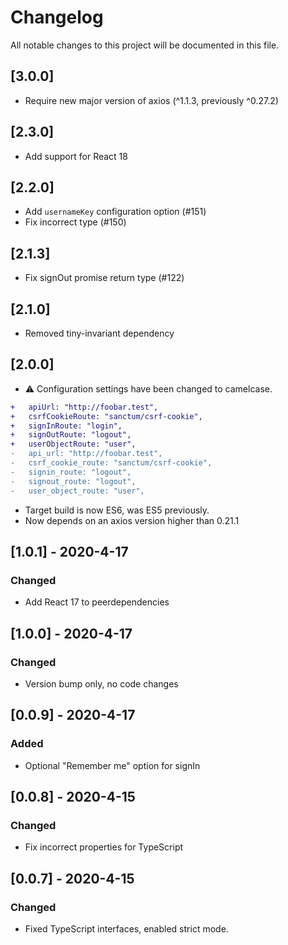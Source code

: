 # Changelog
All notable changes to this project will be documented in this file.

## [3.0.0]
- Require new major version of axios (^1.1.3, previously ^0.27.2)

## [2.3.0]
- Add support for React 18

## [2.2.0]
- Add `usernameKey` configuration option (#151)
- Fix incorrect type (#150)

## [2.1.3]
- Fix signOut promise return type (#122)

## [2.1.0]
- Removed tiny-invariant dependency

## [2.0.0]
- ⚠️ Configuration settings have been changed to camelcase.
```diff
+   apiUrl: "http://foobar.test",
+   csrfCookieRoute: "sanctum/csrf-cookie",
+   signInRoute: "login",
+   signOutRoute: "logout",
+   userObjectRoute: "user",
-   api_url: "http://foobar.test",
-   csrf_cookie_route: "sanctum/csrf-cookie",
-   signin_route: "logout",
-   signout_route: "logout",
-   user_object_route: "user",
```

- Target build is now ES6, was ES5 previously.
- Now depends on an axios version higher than 0.21.1

## [1.0.1] - 2020-4-17

### Changed
- Add React 17 to peerdependencies

## [1.0.0] - 2020-4-17

### Changed
- Version bump only, no code changes

## [0.0.9] - 2020-4-17

### Added
- Optional "Remember me" option for signIn

## [0.0.8] - 2020-4-15

### Changed
- Fix incorrect properties for TypeScript 

## [0.0.7] - 2020-4-15

### Changed
- Fixed TypeScript interfaces, enabled strict mode.
